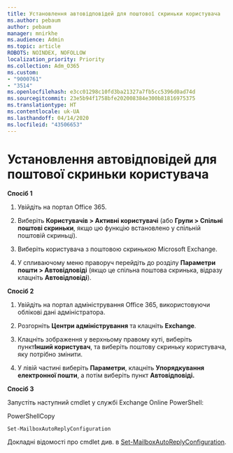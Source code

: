 ```yaml
---
title: Установлення автовідповідей для поштової скриньки користувача
ms.author: pebaum
author: pebaum
manager: mnirkhe
ms.audience: Admin
ms.topic: article
ROBOTS: NOINDEX, NOFOLLOW
localization_priority: Priority
ms.collection: Adm_O365
ms.custom:
- "9000761"
- "3514"
ms.openlocfilehash: e3cc01298c10fd3ba21327a7fb5cc5396d0ad74d
ms.sourcegitcommit: 23e5b94f1758bfe202008384e300b81816975375
ms.translationtype: HT
ms.contentlocale: uk-UA
ms.lasthandoff: 04/14/2020
ms.locfileid: "43506653"
---
```

# <a name="set-auto-replies-for-a-users-mailbox"></a>Установлення автовідповідей для поштової скриньки користувача

**Спосіб 1**

1. Увійдіть на портал Office 365.

2. Виберіть **Користувачів > Активні користувачі** (або **Групи > Спільні поштові скриньки**, якщо цю функцію встановлено у спільній поштовій скриньці).

3. Виберіть користувача з поштовою скринькою Microsoft Exchange.

4. У спливаючому меню праворуч перейдіть до розділу **Параметри пошти > Автовідповіді** (якщо це спільна поштова скринька, відразу клацніть **Автовідповіді**).

**Спосіб 2**

1. Увійдіть на портал адміністрування Office 365, використовуючи облікові дані адміністратора.

2. Розгорніть **Центри адміністрування** та клацніть **Exchange**.

3. Клацніть зображення у верхньому правому куті, виберіть пункт**Інший користувач**, та виберіть поштову скриньку користувача, яку потрібно змінити.

4. У лівій частині виберіть **Параметри**, клацніть **Упорядкування електронної пошти**, а потім виберіть пункт **Автовідповіді.**

**Спосіб 3**

Запустіть наступний cmdlet у службі Exchange Online PowerShell:

PowerShellCopy

    Set-MailboxAutoReplyConfiguration

Докладні відомості про cmdlet див. в [Set-MailboxAutoReplyConfiguration](https://docs.microsoft.com/powershell/module/exchange/mailboxes/set-mailboxautoreplyconfiguration).
